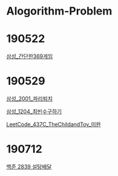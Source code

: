 # Alogorithm-Problem

# 190522
[삼성_간단한369게임](https://github.com/haileykim1/Algorithm-Problem/blob/master/190522/369%EA%B2%8C%EC%9E%84.cpp)
# 190529
[삼성_2001_파리퇴치](https://github.com/haileykim1/Algorithm-Problem/blob/master/190529/%EC%82%BC%EC%84%B12001_%ED%8C%8C%EB%A6%AC%ED%87%B4%EC%B9%98.cpp)

[삼성_1204_최빈수구하기](https://github.com/haileykim1/Algorithm-Problem/blob/master/190529/%EC%82%BC%EC%84%B11204_%EC%B5%9C%EB%B9%88%EC%88%98%EA%B5%AC%ED%95%98%EA%B8%B0.cpp)

[LeetCode_437C_TheChildandToy_미완](https://github.com/haileykim1/Algorithm-Problem/blob/master/190529/LeetCode_437C_The%20Child%20and%20Toy.cpp)
# 190712
[백준 2839 설탕배달]()
